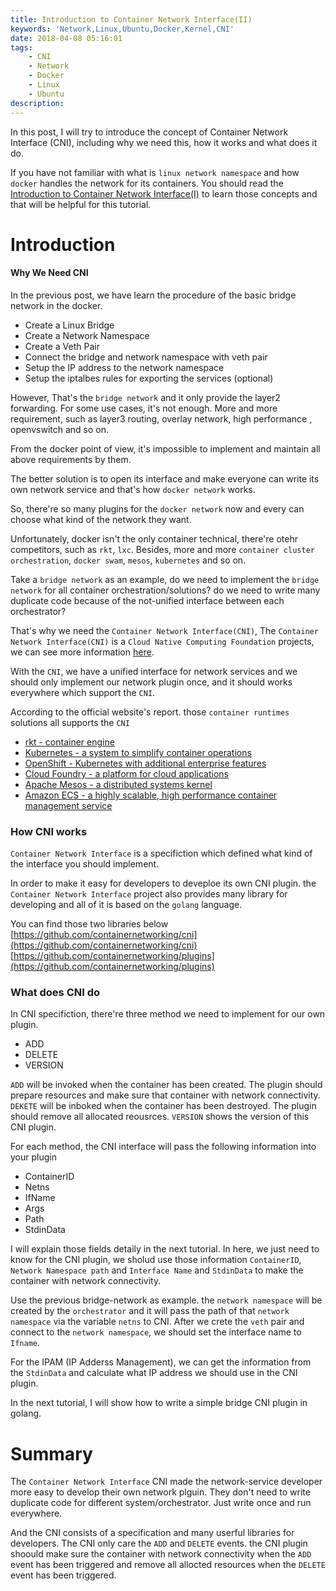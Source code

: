 ```yaml
---
title: Introduction to Container Network Interface(II)
keywords: 'Network,Linux,Ubuntu,Docker,Kernel,CNI'
date: 2018-04-08 05:16:01
tags:
	- CNI
	- Network
	- Docker
	- Linux
	- Ubuntu
description:
---
```


In this post, I will try to introduce the concept of Container Network Interface (CNI), including why we need this, how it works and what does it do.

If you have not familiar with what is `linux network namespace` and how `docker` handles the network for its containers.
You should read the [Introduction to Container Network Interface(I)](http://hwchiu.com/introduce-cni-i.html#more) to learn those concepts and that will be helpful for this tutorial.

<!--more-->

Introduction
============
#### Why We Need CNI
In the previous post, we have learn the procedure of the basic bridge network in the docker.
- Create a Linux Bridge
- Create a Network Namespace
- Create a Veth Pair
- Connect the bridge and network namespace with veth pair
- Setup the IP address to the network namespace
- Setup the iptalbes rules for exporting the services (optional)

However, That's the `bridge network` and it only provide the layer2 forwarding. For some use cases, it's not enough.
More and more requirement, such as layer3 routing, overlay network, high performance
, openvswitch and so on.


From the docker point of view, it's impossible to implement and maintain all above requirements by them.

The better solution is to open its interface and make everyone can write its own network service and that's how `docker network` works.

So, there're so many plugins for the `docker network` now and every can choose what kind of the network they want.

Unfortunately, docker isn't the only container technical, there're otehr competitors, such as `rkt`, `lxc`.
Besides, more and more `container cluster orchestration`, `docker swam`, `mesos`, `kubernetes` and so on.

Take a `bridge network` as an example, do we need to implement the `bridge network` for all container orchestration/solutions? do we need to write many duplicate code because of the not-unified interface between each orchestrator?

That's why we need the `Container Network Interface(CNI)`, The `Container Network Interface(CNI)` is a `Cloud Native Computing Foundation` projects, we can see more information [here](https://github.com/containernetworking/cni).

With the `CNI`, we have a unified interface for network services and we should only implement our network plugin once, and it should works everywhere which support the `CNI`.

According to the official website's report. those `container runtimes` solutions all supports the `CNI`
-   [rkt - container engine](https://coreos.com/blog/rkt-cni-networking.html)
-   [Kubernetes - a system to simplify container operations](http://kubernetes.io/docs/admin/network-plugins/)
-   [OpenShift - Kubernetes with additional enterprise features](https://github.com/openshift/origin/blob/master/docs/openshift_networking_requirements.md)
-   [Cloud Foundry - a platform for cloud applications](https://github.com/cloudfoundry-incubator/cf-networking-release)
-   [Apache Mesos - a distributed systems kernel](https://github.com/apache/mesos/blob/master/docs/cni.md)
-   [Amazon ECS - a highly scalable, high performance container management service](https://aws.amazon.com/ecs/)


### How CNI works
`Container Network Interface` is a specifiction which defined what kind of the interface you should implement. 

In order to make it easy for developers to deveploe its own CNI plugin. the `Container Network Interface` project also provides many library for developing and all of it is based on the `golang` language.

You can find those two libraries below
[https://github.com/containernetworking/cni](https://github.com/containernetworking/cni)
[https://github.com/containernetworking/plugins](https://github.com/containernetworking/plugins)

### What does CNI do

In CNI specifiction, there're three method we need to implement for our own plugin.
- ADD
- DELETE
- VERSION

`ADD` will be invoked when the container has been created. The plugin should prepare resources and make sure that container with network connectivity.
`DEKETE` will be inboked when the container has been destroyed. The plugin should remove all allocated reousrces.
`VERSION` shows the version of this CNI plugin.


For each method, the CNI interface will pass the following information into your plugin
- ContainerID
- Netns
- IfName
- Args
- Path
- StdinData

I will explain those fields detaily in the next tutorial. In here, we just need to know for the CNI plugin, we sholud use those information `ContainerID`, `Network Namespace path` and `Interface Name` and `StdinData` to make the container with network connectivity.

Use the previous bridge-network as example. the `network namespace` will be created by the `orchestrator` and it will pass the path of that `network namespace` via the variable `netns` to CNI.
After we crete the `veth` pair and connect to the `network namespace`, we should set the interface name to `Ifname`.

For the IPAM (IP Adderss Management), we can get the information from the `StdinData` and calculate what IP address we should use in the CNI plugin.

In the next tutorial, I will show how to write a simple bridge CNI plugin in golang.

Summary
=======
The `Container Network Interface` CNI made the network-service developer more easy to develop their own network plguin. They don't need to write duplicate code for different system/orchestrator.
Just write once and run everywhere.

And the CNI consists of a specification and many userful libraries for developers. The CNI only care the `ADD` and `DELETE` events. the CNI plugin shoould make sure the container with network connectivity when the `ADD` event has been triggered and remove all allocted resources when the `DELETE` event has been triggered.

